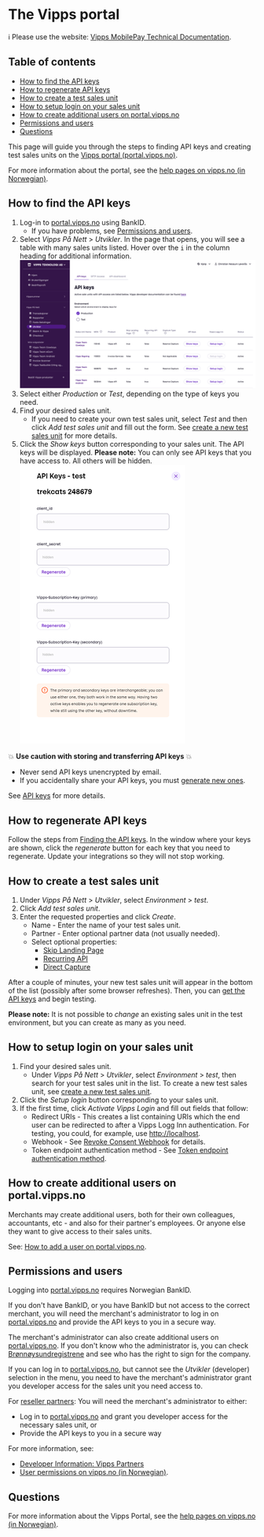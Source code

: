 <!-- START_METADATA
---
title: Vipps portal
sidebar_position: 40
pagination_next: null
pagination_prev: null
---
END_METADATA -->

# The Vipps portal

<!-- START_COMMENT -->

ℹ️ Please use the website:
[Vipps MobilePay Technical Documentation](https://vippsas.github.io/vipps-developer-docs/).

## Table of contents

* [How to find the API keys](#how-to-find-the-api-keys)
* [How to regenerate API keys](#how-to-regenerate-api-keys)
* [How to create a test sales unit](#how-to-create-a-test-sales-unit)
* [How to setup login on your sales unit](#how-to-setup-login-on-your-sales-unit)
* [How to create additional users on portal.vipps.no](#how-to-create-additional-users-on-portalvippsno)
* [Permissions and users](#permissions-and-users)
* [Questions](#questions)

<!-- END_COMMENT -->

This page will guide you through the steps to finding API keys and creating test sales units
on the [Vipps portal (portal.vipps.no)](https://portal.vipps.no).

For more information about the portal, see the
[help pages on vipps.no (in Norwegian)](https://vipps.no/hjelp/vipps/kundeforholdet-mitt/hva-får-jeg-tilgang-til-når-jeg-logger-meg-inn-på-vippsportalen/).


## How to find the API keys

1. Log-in to [portal.vipps.no](https://portal.vipps.no) using BankID.
    * If you have problems, see [Permissions and users](#permissions-and-users).
1. Select _Vipps På Nett_ > _Utvikler_.
   In the page that opens, you will see a table with many sales units listed.
   Hover over the `i` in the column heading for additional information.
   ![portal.vipps.no: The API products for a sales unit](../images/portalvippsno-salesunit-products.png)
1. Select either _Production_ or _Test_, depending on the type of keys you need.
1. Find your desired sales unit.
   * If you need to create your own test sales unit,
     select _Test_ and then click _Add test sales unit_ and fill out the form.
     See [create a new test sales unit](#how-to-create-a-test-sales-unit) for more details.
1. Click the _Show keys_ button corresponding to your sales unit.
   The API keys will be displayed.
   **Please note:** You can only see API keys that you have access to. All others will be hidden.
   ![portal.vipps.no: The API keys for a sales unit](../images/portalvippsno-salesunit-keys.png)

💥 **Use caution with storing and transferring API keys** 💥

* Never send API keys unencrypted by email.
* If you accidentally share your API keys, you must [generate new ones](#how-to-regenerate-api-keys).

See [API keys](../common-topics/api-keys.md) for more details.

## How to regenerate API keys

Follow the steps from [Finding the API keys](#how-to-find-the-api-keys).
In the window where your keys are shown, click the _regenerate_ button for each key that you need to regenerate.
Update your integrations so they will not stop working.

## How to create a test sales unit

1. Under _Vipps På Nett_ > _Utvikler_, select _Environment_ > _test_.
1. Click _Add test sales unit_.
1. Enter the requested properties and click _Create_.
   * Name - Enter the name of your test sales unit.
   * Partner - Enter optional partner data (not usually needed).
   * Select optional properties:
     * [Skip Landing Page](../faqs/vipps-landing-page-faq.md#is-it-possible-to-skip-the-landing-page)
     * [Recurring API](/docs/APIs/recurring-api)
     * [Direct Capture](../common-topics/reserve-and-capture.md#direct-capture)

After a couple of minutes, your new test sales unit will appear in the bottom of the list (possibly after some browser refreshes).
Then, you can [get the API keys](#how-to-find-the-api-keys) and begin testing.

**Please note:** It is not possible to _change_ an existing sales unit in the test environment,
but you can create as many as you need.

## How to setup login on your sales unit

1. Find your desired sales unit.
   * Under _Vipps På Nett_ > _Utvikler_, select _Environment_ > _test_, then search for your test sales unit in the list. To create a new test sales unit, see
     [create a new test sales unit](#how-to-create-a-test-sales-unit).
1. Click the _Setup login_ button corresponding to your sales unit.
1. If the first time, click _Activate Vipps Login_ and fill out fields that follow:
    * Redirect URIs - This creates a list containing URIs which the end user can be redirected to after a Vipps Logg Inn authentication. For testing, you could, for example, use <http://localhost>.
    * Webhook - See [Revoke Consent Webhook](https://vippsas.github.io/vipps-developer-docs/docs/APIs/login-api/api-guide/important-information#revoke-consent-webhook) for details.
    * Token endpoint authentication method - See
    [Token endpoint authentication method](https://vippsas.github.io/vipps-developer-docs/docs/APIs/login-api/api-guide/core-concepts#token-endpoint-authentication-method).


## How to create additional users on portal.vipps.no

Merchants may create additional users, both for their own colleagues,
accountants, etc - and also for their partner's employees.
Or anyone else they want to give access to their sales units.

See:
[How to add a user on portal.vipps.no](/docs/vipps-partner/add-portal-user).

## Permissions and users

Logging into [portal.vipps.no](https://portal.vipps.no) requires Norwegian BankID.

If you don't have BankID, or you have BankID but not access to the correct merchant,
you will need the merchant's administrator to log in on
[portal.vipps.no](https://portal.vipps.no)
and provide the API keys to you in a secure way.

The merchant's administrator can also create additional users on
[portal.vipps.no](https://portal.vipps.no).
If you don't know who the administrator is, you can check
[Brønnøysundregistrene](https://www.brreg.no)
and see who has the right to sign for the company.

If you can log in to [portal.vipps.no](https://portal.vipps.no), but cannot see
the _Utvikler_ (developer) selection in the menu, you need to have the
merchant's administrator grant you developer access for the sales unit you
need access to.

For
[reseller partners](/docs/vipps-partner):
You will need the merchant's administrator to either:

* Log in to
  [portal.vipps.no](https://portal.vipps.no)
  and grant you developer access for the necessary sales unit, or
* Provide the API keys to you in a secure way

For more information, see:

* [Developer Information: Vipps Partners](/docs/vipps-partner)
* [User permissions on vipps.no (in Norwegian)](https://vipps.no/hjelp/vipps/kundeforholdet-mitt/hvilke-tilganger-kan-vi-opprette-i-vippsportalen/).

## Questions

For more information about the Vipps Portal, see the
[help pages on vipps.no (in Norwegian)](https://vipps.no/hjelp/vipps/kundeforholdet-mitt/hva-får-jeg-tilgang-til-når-jeg-logger-meg-inn-på-vippsportalen/).
